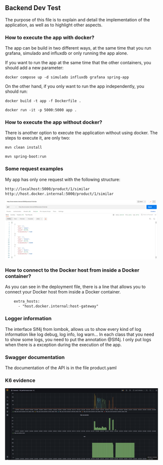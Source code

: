 ## Backend Dev Test

The purpose of this file is to explain and detail the implementation of the application, as well as to highlight other 
aspects.

### How to execute the app with docker?
The app can be build in two different ways, at the same time that you run grafana, simulado and influxdb or only running
the app alone.

If you want to run the app at the same time that the other containers, you should add a new parameter:
```
docker compose up -d simulado influxdb grafana spring-app
```
On the other hand, if you only want to run the app independently, you should run:
```
docker build -t app -f Dockerfile .
```
```
docker run -it -p 5000:5000 app .
```
### How to execute the app without docker?
There is another option to execute the application without using docker. The steps to execute it, are only two:
```
mvn clean install
```
```
mvn spring-boot:run
```

### Some request examples
My app has only one request with the following structure:
```
http://localhost:5000/product/1/similar
http://host.docker.internal:5000/product/1/similar
```

![Postman request](./assets/img.png "Postman request")

### How to connect to the Docker host from inside a Docker container?
As you can see in the deployment file, there is a line that allows you to connect your Docker host from inside a Docker
container.
```
    extra_hosts:
      - "host.docker.internal:host-gateway"
```

### Logger information
The interface Slf4j from lombok, allows us to show every kind of log information like log debug, log info, log warn...
In each class that you need to show some logs, you need to put the annotation @Slf4j. I only put logs when there is a 
exception during the execution of the app.

### Swagger documentation
The documentation of the API is in the file product.yaml

### K6 evidence
![Evidence](./assets/evidence.png "Evidence") 